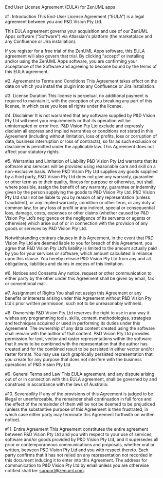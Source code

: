 End User License Agreement (EULA) for ZenUML apps

#1. Introduction
This End-User License Agreement ("EULA") is a legal agreement between you and P&D Vision Pty Ltd.

This EULA agreement governs your acquisition and use of our ZenUML Apps software ("Software") 
via Atlassian's platform (the marketplace and any Confluence or Jira installation).

If you register for a free trial of the ZenUML Apps software, this EULA agreement will also govern that 
trial. By clicking "accept" or installing and/or using the ZenUML Apps software, you are confirming your 
acceptance of the Software and agreeing to become bound by the terms of this EULA agreement.

#2. Agreement to Terms and Conditions
This Agreement takes effect on the date on which you install the plugin into any Confluence or 
Jira installation.

#3. License Duration
This license is perpetual, no additional payment is required to maintain it, with the exception 
of you breaking any part of this license, in which case you lose all rights under the license.

#4. Disclaimer
It is not warranted that any software supplied by P&D Vision Pty Ltd will meet your requirements 
or that its operation will be uninterrupted or error free. P&D Vision Pty Ltd exclude and 
expressly disclaim all express and implied warranties or conditions not stated in this Agreement 
(including without limitation, loss of profits, loss or corruption of data, business interruption 
or loss of contracts), so far as such exclusion or disclaimer is permitted under the applicable law. 
This Agreement does not affect your statutory rights.

#5. Warranties and Limitation of Liability
P&D Vision Pty Ltd warrants that its software and services will be provided using reasonable care 
and skill on a non-exclusive basis. Where P&D Vision Pty Ltd supplies any goods supplied by a third 
party, P&D Vision Pty Ltd does not give any warranty, guarantee or other term as to their quality, 
fitness for purpose or otherwise, but shall, where possible, assign the benefit of any warranty, 
guarantee or indemnity given by the person supplying the goods to P&D Vision Pty Ltd. P&D Vision Pty Ltd 
shall not be liable to you by reason of any representation (unless fraudulent), or any implied 
warranty, condition or other term, or any duty at common law, for any loss of profit or any indirect, 
special or consequential loss, damage, costs, expenses or other claims (whether caused by 
P&D Vision Pty Ltd’s negligence or the negligence of its servants or agents or otherwise) 
which arise out of or in connection with the provision of any goods or services by P&D Vision Pty Ltd.

Notwithstanding contrary clauses in this Agreement, in the event that P&D Vision Pty Ltd are deemed 
liable to you for breach of this Agreement, you agree that P&D Vision Pty Ltd’s liability is limited 
to the amount actually paid by you for your services or software, which amount calculated in reliance 
upon this clause. You hereby release P&D Vision Pty Ltd from any and all obligations, liabilities and 
claims in excess of this limitation.

#6. Notices and Consents
Any notice, request or other communication to either party by the other under this Agreement shall be 
given by email, fax or conventional mail.

#7. Assignment of Rights
You shall not assign this Agreement or any benefits or interests arising under this Agreement without 
P&D Vision Pty Ltd’s prior written permission, such not to be unreasonably withheld.

#8. Ownership
P&D Vision Pty Ltd reserves the right to use in any way it wishes any programming tools, skills, content, 
methodologies, strategies and techniques acquired or used in performing its duties under this Agreement. 
The ownership of any data content created using the software shall remain with the author of that content. 
P&D Vision Pty Ltd provides permission for text, vector and raster representations within the software that it 
owns to be combined with the representation that the author has created and for the combined result to be 
persisted in either vector and/or raster format. You may use such graphically persisted representation that 
you create for any purpose that does not interfere with the business operations of P&D Vision Pty Ltd.

#9. General Terms and Law
This EULA agreement, and any dispute arising out of or in connection with this EULA agreement, shall be 
governed by and construed in accordance with the laws of Australia.


#10. Severability
If any of the provisions of this Agreement is judged to be illegal or unenforceable, the remainder shall 
continuation in full force and the effect of the remainder of them will be not be deemed to be prejudiced 
(unless the substantive purpose of this Agreement is then frustrated, in which case either party may terminate 
this Agreement forthwith on written notice).

#11. Entire Agreement
This Agreement constitutes the entire agreement between P&D Vision Pty Ltd and you with respect to your use of 
services, software and/or goods provided by P&D Vision Pty Ltd, and it supersedes all prior or contemporaneous 
communications and proposals, whether oral or written, between P&D Vision Pty Ltd and you with respect thereto. 
Each party confirms that it has not relied on any representation not recorded in this document inducing it to 
enter into this Agreement. The address for communication to P&D Vision Pty Ltd by email unless you are otherwise 
notified shall be: support@zenuml.com.

